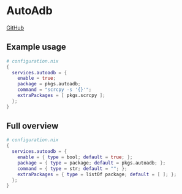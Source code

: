 # AutoAdb
[GitHub](https://github.com/rom1v/autoadb)

## Example usage
```nix
# configuration.nix
{
  services.autoadb = {
    enable = true;
    package = pkgs.autoadb;
    command = "scrcpy -s '{}'";
    extraPackages = [ pkgs.scrcpy ];
  };
}
```

## Full overview
```nix
# configuration.nix
{
  services.autoadb = {
    enable = { type = bool; default = true; };
    package = { type = package; default = pkgs.autoadb; };
    command = { type = str; default = ""; };
    extraPackages = { type = listOf package; default = [ ]; };
  };
}
```
